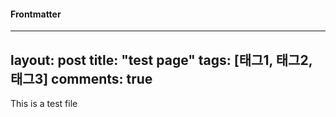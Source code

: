 #### Frontmatter
---
layout: post
title: "test page"
tags: [태그1, 태그2, 태그3]
comments: true
---

This is a test file
